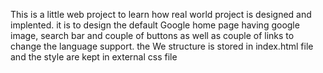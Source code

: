 This is a little web project to learn how real world project is designed and implented.
it is to design the default Google home page having google image, search bar and couple of buttons 
as well as couple of links to change the language support.
the We structure is stored in index.html file and the style are kept in external css file